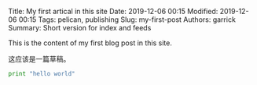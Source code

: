 Title: My first artical in this site
Date: 2019-12-06 00:15
Modified: 2019-12-06 00:15
Tags: pelican, publishing
Slug: my-first-post
Authors: garrick
Summary: Short version for index and feeds

This is the content of my first blog post in this site.

这应该是一篇草稿。

```python
print "hello world"
```